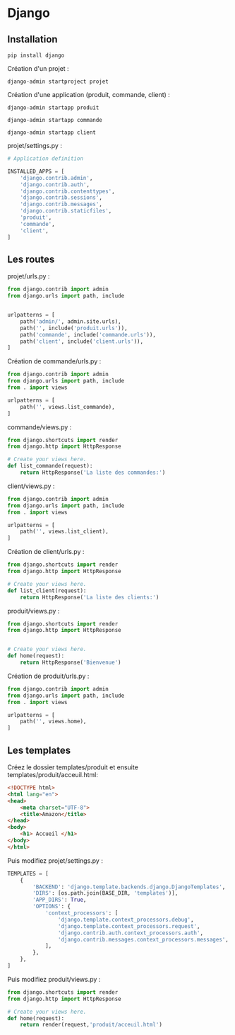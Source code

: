 # Django 
## Installation
```
pip install django
```
Création d'un projet :
```
django-admin startproject projet
```
Création d'une application (produit, commande, client) :

```
django-admin startapp produit
```
```
django-admin startapp commande
```
```
django-admin startapp client
```

projet/settings.py :

```python
# Application definition

INSTALLED_APPS = [
    'django.contrib.admin',
    'django.contrib.auth',
    'django.contrib.contenttypes',
    'django.contrib.sessions',
    'django.contrib.messages',
    'django.contrib.staticfiles',
    'produit',
    'commande',
    'client',
]
```
## Les routes
projet/urls.py :

```python
from django.contrib import admin
from django.urls import path, include


urlpatterns = [
    path('admin/', admin.site.urls),
    path('', include('produit.urls')),
    path('commande', include('commande.urls')),
    path('client', include('client.urls')),
]

```
Création de commande/urls.py :
```python
from django.contrib import admin
from django.urls import path, include
from . import views

urlpatterns = [
    path('', views.list_commande),
]
```
commande/views.py :
```python
from django.shortcuts import render
from django.http import HttpResponse

# Create your views here.
def list_commande(request):
    return HttpResponse('La liste des commandes:')

```
client/views.py : 
```python
from django.contrib import admin
from django.urls import path, include
from . import views

urlpatterns = [
    path('', views.list_client),
]
```
Création de client/urls.py :
```python
from django.shortcuts import render
from django.http import HttpResponse

# Create your views here.
def list_client(request):
    return HttpResponse('La liste des clients:')

```
produit/views.py :
```python
from django.shortcuts import render
from django.http import HttpResponse


# Create your views here.
def home(request):
    return HttpResponse('Bienvenue')

```
Création de produit/urls.py :
```python
from django.contrib import admin
from django.urls import path, include
from . import views

urlpatterns = [
    path('', views.home),
]
```
## Les templates

Créez le dossier templates/produit et ensuite  templates/produit/acceuil.html:
```html
<!DOCTYPE html>
<html lang="en">
<head>
    <meta charset="UTF-8">
    <title>Amazon</title>
</head>
<body>
    <h1> Accueil </h1>
</body>
</html>
```

Puis modifiez projet/settings.py :

```python
TEMPLATES = [
    {
        'BACKEND': 'django.template.backends.django.DjangoTemplates',
        'DIRS': [os.path.join(BASE_DIR, 'templates')],
        'APP_DIRS': True,
        'OPTIONS': {
            'context_processors': [
                'django.template.context_processors.debug',
                'django.template.context_processors.request',
                'django.contrib.auth.context_processors.auth',
                'django.contrib.messages.context_processors.messages',
            ],
        },
    },
]
```

Puis modifiez produit/views.py : 

```python
from django.shortcuts import render
from django.http import HttpResponse

# Create your views here.
def home(request):
    return render(request,'produit/acceuil.html')

```


